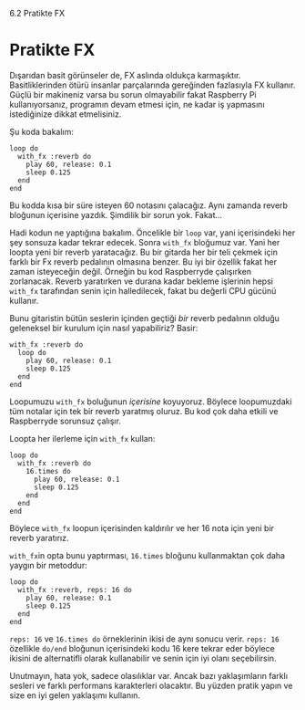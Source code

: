 6.2 Pratikte FX

# Pratikte FX
Dışarıdan basit görünseler de, FX aslında oldukça karmaşıktır. Basitliklerinden ötürü insanlar parçalarında gereğinden fazlasıyla FX kullanır. Güçlü bir makineniz varsa bu sorun olmayabilir fakat Raspberry Pi kullanıyorsanız, programın devam etmesi için, ne kadar iş yapmasını istediğinize dikkat etmelisiniz.

Şu koda bakalım:

```
loop do
  with_fx :reverb do
    play 60, release: 0.1
    sleep 0.125
  end
end
```
Bu kodda kısa bir süre isteyen 60 notasını çalacağız. Aynı zamanda reverb bloğunun içerisine yazdık. Şimdilik bir sorun yok. Fakat...

Hadi kodun ne yaptığına bakalım. Öncelikle bir `loop` var, yani içerisindeki her şey sonsuza kadar tekrar edecek. Sonra `with_fx` bloğumuz var. Yani her loopta yeni bir reverb yaratacağız. Bu bir gitarda her bir teli çekmek için farklı bir Fx reverb pedalının olmasına benzer. Bu iyi bir özellik fakat her zaman isteyeceğin değil. Örneğin bu kod Raspberryde çalışırken zorlanacak. Reverb yaratırken ve durana kadar bekleme işlerinin hepsi `with_fx` tarafından senin için halledilecek, fakat bu değerli CPU gücünü kullanır.

Bunu gitaristin  bütün seslerin içinden geçtiği *bir* reverb pedalının olduğu geleneksel bir kurulum için nasıl yapabiliriz?
Basir:

```
with_fx :reverb do
  loop do
    play 60, release: 0.1
    sleep 0.125
  end
end
```

Loopumuzu `with_fx` boluğunun *içerisine* koyuyoruz. Böylece loopumuzdaki tüm notalar için tek bir reverb yaratmış oluruz. Bu kod çok daha etkili ve Raspberryde sorunsuz çalışır.

Loopta her ilerleme için `with_fx` kullan:

```
loop do
  with_fx :reverb do
    16.times do
      play 60, release: 0.1
      sleep 0.125
    end
  end
end
```
Böylece `with_fx` loopun içerisinden kaldırılır ve her 16 nota için yeni bir reverb yaratırız. 

`with_fx`in opta bunu yaptırması, `16.times` bloğunu kullanmaktan çok daha yaygın bir metoddur:

```
loop do
  with_fx :reverb, reps: 16 do
    play 60, release: 0.1
    sleep 0.125
  end
end
```

`reps: 16` ve `16.times do` örneklerinin ikisi de aynı sonucu verir. `reps: 16` özellikle `do/end` bloğunun içerisindeki kodu 16 kere tekrar eder böylece ikisini de alternatifli olarak kullanabilir ve senin için iyi olanı seçebilirsin.

Unutmayın, hata yok, sadece olasılıklar var.  Ancak bazı yaklaşımların farklı sesleri ve farklı performans karakterleri olacaktır. Bu yüzden pratik yapın ve size en iyi gelen yaklaşımı kullanın.
